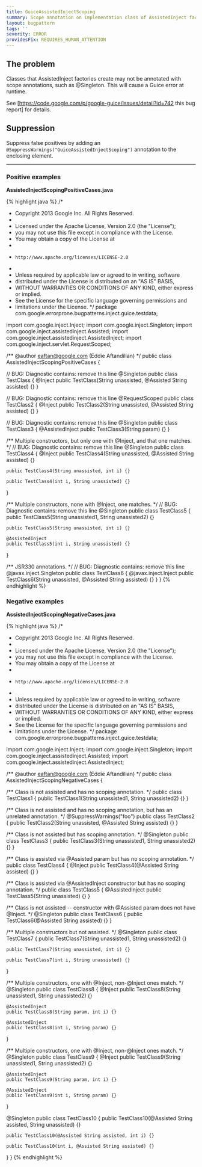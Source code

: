 ```yaml
---
title: GuiceAssistedInjectScoping
summary: Scope annotation on implementation class of AssistedInject factory is not allowed
layout: bugpattern
tags: ''
severity: ERROR
providesFix: REQUIRES_HUMAN_ATTENTION
---
```


<!--
*** AUTO-GENERATED, DO NOT MODIFY ***
To make changes, edit the @BugPattern annotation or the explanation in docs/bugpattern.
-->

## The problem
Classes that AssistedInject factories create may not be annotated with scope annotations, such as @Singleton.  This will cause a Guice error at runtime.

See [https://code.google.com/p/google-guice/issues/detail?id=742 this bug report] for details.

## Suppression
Suppress false positives by adding an `@SuppressWarnings("GuiceAssistedInjectScoping")` annotation to the enclosing element.

----------

### Positive examples
__AssistedInjectScopingPositiveCases.java__

{% highlight java %}
/*
 * Copyright 2013 Google Inc. All Rights Reserved.
 *
 * Licensed under the Apache License, Version 2.0 (the "License");
 * you may not use this file except in compliance with the License.
 * You may obtain a copy of the License at
 *
 *     http://www.apache.org/licenses/LICENSE-2.0
 *
 * Unless required by applicable law or agreed to in writing, software
 * distributed under the License is distributed on an "AS IS" BASIS,
 * WITHOUT WARRANTIES OR CONDITIONS OF ANY KIND, either express or implied.
 * See the License for the specific language governing permissions and
 * limitations under the License.
 */
package com.google.errorprone.bugpatterns.inject.guice.testdata;

import com.google.inject.Inject;
import com.google.inject.Singleton;
import com.google.inject.assistedinject.Assisted;
import com.google.inject.assistedinject.AssistedInject;
import com.google.inject.servlet.RequestScoped;

/** @author eaftan@google.com (Eddie Aftandilian) */
public class AssistedInjectScopingPositiveCases {

  // BUG: Diagnostic contains: remove this line
  @Singleton
  public class TestClass {
    @Inject
    public TestClass(String unassisted, @Assisted String assisted) {}
  }

  // BUG: Diagnostic contains: remove this line
  @RequestScoped
  public class TestClass2 {
    @Inject
    public TestClass2(String unassisted, @Assisted String assisted) {}
  }

  // BUG: Diagnostic contains: remove this line
  @Singleton
  public class TestClass3 {
    @AssistedInject
    public TestClass3(String param) {}
  }

  /** Multiple constructors, but only one with @Inject, and that one matches. */
  // BUG: Diagnostic contains: remove this line
  @Singleton
  public class TestClass4 {
    @Inject
    public TestClass4(String unassisted, @Assisted String assisted) {}

    public TestClass4(String unassisted, int i) {}

    public TestClass4(int i, String unassisted) {}
  }

  /** Multiple constructors, none with @Inject, one matches. */
  // BUG: Diagnostic contains: remove this line
  @Singleton
  public class TestClass5 {
    public TestClass5(String unassisted1, String unassisted2) {}

    public TestClass5(String unassisted, int i) {}

    @AssistedInject
    public TestClass5(int i, String unassisted) {}
  }

  /** JSR330 annotations. */
  // BUG: Diagnostic contains: remove this line
  @javax.inject.Singleton
  public class TestClass6 {
    @javax.inject.Inject
    public TestClass6(String unassisted, @Assisted String assisted) {}
  }
}
{% endhighlight %}

### Negative examples
__AssistedInjectScopingNegativeCases.java__

{% highlight java %}
/*
 * Copyright 2013 Google Inc. All Rights Reserved.
 *
 * Licensed under the Apache License, Version 2.0 (the "License");
 * you may not use this file except in compliance with the License.
 * You may obtain a copy of the License at
 *
 *     http://www.apache.org/licenses/LICENSE-2.0
 *
 * Unless required by applicable law or agreed to in writing, software
 * distributed under the License is distributed on an "AS IS" BASIS,
 * WITHOUT WARRANTIES OR CONDITIONS OF ANY KIND, either express or implied.
 * See the License for the specific language governing permissions and
 * limitations under the License.
 */
package com.google.errorprone.bugpatterns.inject.guice.testdata;

import com.google.inject.Inject;
import com.google.inject.Singleton;
import com.google.inject.assistedinject.Assisted;
import com.google.inject.assistedinject.AssistedInject;

/** @author eaftan@google.com (Eddie Aftandilian) */
public class AssistedInjectScopingNegativeCases {

  /** Class is not assisted and has no scoping annotation. */
  public class TestClass1 {
    public TestClass1(String unassisted1, String unassisted2) {}
  }

  /** Class is not assisted and has no scoping annotation, but has an unrelated annotation. */
  @SuppressWarnings("foo")
  public class TestClass2 {
    public TestClass2(String unassisted, @Assisted String assisted) {}
  }

  /** Class is not assisted but has scoping annotation. */
  @Singleton
  public class TestClass3 {
    public TestClass3(String unassisted1, String unassisted2) {}
  }

  /** Class is assisted via @Assisted param but has no scoping annotation. */
  public class TestClass4 {
    @Inject
    public TestClass4(@Assisted String assisted) {}
  }

  /** Class is assisted via @AssistedInject constructor but has no scoping annotation. */
  public class TestClass5 {
    @AssistedInject
    public TestClass5(String unassisted) {}
  }

  /** Class is not assisted -- constructor with @Assisted param does not have @Inject. */
  @Singleton
  public class TestClass6 {
    public TestClass6(@Assisted String assisted) {}
  }

  /** Multiple constructors but not assisted. */
  @Singleton
  public class TestClass7 {
    public TestClass7(String unassisted1, String unassisted2) {}

    public TestClass7(String unassisted, int i) {}

    public TestClass7(int i, String unassisted) {}
  }

  /** Multiple constructors, one with @Inject, non-@Inject ones match. */
  @Singleton
  public class TestClass8 {
    @Inject
    public TestClass8(String unassisted1, String unassisted2) {}

    @AssistedInject
    public TestClass8(String param, int i) {}

    @AssistedInject
    public TestClass8(int i, String param) {}
  }

  /** Multiple constructors, one with @Inject, non-@Inject ones match. */
  @Singleton
  public class TestClass9 {
    @Inject
    public TestClass9(String unassisted1, String unassisted2) {}

    @AssistedInject
    public TestClass9(String param, int i) {}

    @AssistedInject
    public TestClass9(int i, String param) {}
  }

  @Singleton
  public class TestClass10 {
    public TestClass10(@Assisted String assisted, String unassisted) {}

    public TestClass10(@Assisted String assisted, int i) {}

    public TestClass10(int i, @Assisted String assisted) {}
  }
}
{% endhighlight %}

